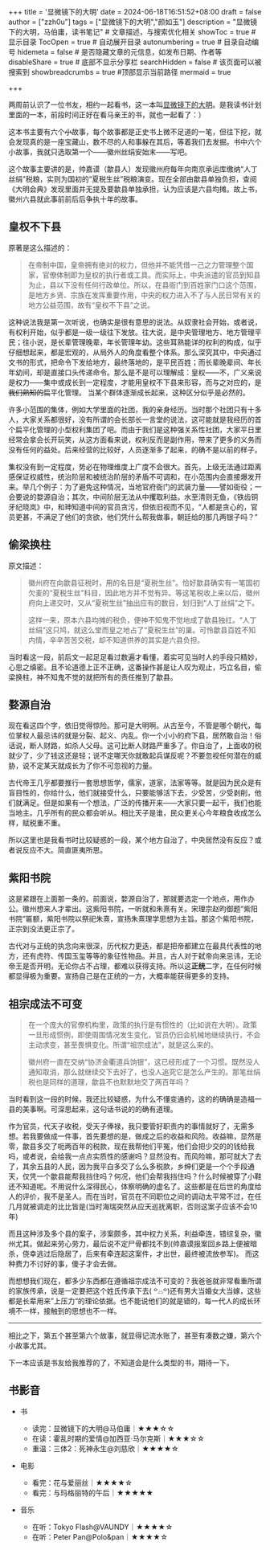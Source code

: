 +++
title = '显微镜下的大明'
date = 2024-06-18T16:51:52+08:00
draft = false
author = ["zzh0u"]
tags = ["显微镜下的大明","颜如玉"]
description = "显微镜下的大明，马伯庸，读书笔记" # 文章描述，与搜索优化相关
showToc = true # 显示目录
TocOpen = true # 自动展开目录
autonumbering = true # 目录自动编号
hidemeta = false # 是否隐藏文章的元信息，如发布日期、作者等
disableShare = true # 底部不显示分享栏
searchHidden = false # 该页面可以被搜索到
showbreadcrumbs = true #顶部显示当前路径
mermaid = true

+++

两周前认识了一位书友，相约一起看书，这一本叫[显微镜下的大明](https://book.douban.com/subject/30414743/)。是我读书计划里面的一本，前段时间正好在看马亲王的书，就也一起看了：）  

这本书主要有六个~~小~~故事，每个故事都是正史书上微不足道的一笔，但往下挖，就会发现真的是一座宝藏山，数不尽的人和事躲在其后，等着我们去发掘。书中六个小故事，我就只选取第一个——徽州丝绢安始末——写吧。  

这个故事主要讲的是，帅嘉谟（歙县人）发现徽州府每年向南京承运库缴纳“人丁丝绢”税粮，实则为国初的“夏税生丝”税粮演变。现在全部由歙县单独负担，查阅《大明会典》发现里面并无提及要歙县单独承担，认为应该是六县均摊。故上书，徽州六县就此事前前后后争执十年的故事。

## 皇权不下县

原著是这么描述的：

> 在帝制中国，皇帝拥有绝对的权力，但他并不能凭借一己之力管理整个国家，官僚体制即为皇权的执行者或工具。而实际上，中央派遣的官员到知县为止，县以下没有任何行政单位。所以，在县衙门到百姓家门口这个范围，是地方乡贤、宗族在发挥重要作用，中央的权力进入不了与人民日常有关的地方公益范围，故有“皇权不下县”之说。

这种说法我是第一次听说，也确实是很有意思的说法。从奴隶社会开始，或者说，有权利开始，似乎都是一级一级往下发放。往大说，是中央管理地方、地方管理平民；往小说，是长辈管理晚辈，年长管理年幼。这些耳熟能详的权利的构成，似乎仔细想起来，都是宏观的，从局外人的角度看整个体系。那么深究其中，中央通过文书的形式，把命令下发给地方，最终落地的，是平民百姓；而长辈晚辈间、年长年幼间，却是直接口头传递命令。那么是不是可以理解成：皇权——不，广义来说是权力——集中或成长到一定程度，才能用皇权不下县来形容，而与之对应的，是~~我们熟知的~~扁平化管理。  当某个群体逐渐成长起来，这种区分似乎是必然的。

许多小范围的集体，例如大学里面的社团，我的亲身经历。当时那个社团只有十多人，大家关系都很好，没有所谓的会长部长一言堂的说法，这可能就是我经历的首个扁平化管理的小型权利集团了吧。而由于我们是这种强关系性社团，大家平日里经常会拿会长开玩笑，从这方面看来说，权利反而是副作用，带来了更多的义务而没有任何的益处。后来经营的比较好，人员逐渐多了起来，的确不是以前的样子。  

集权没有到一定程度，势必在物理维度上广度不会很大。首先，上级无法通过距离感保证权威性，统治阶层和被统治阶层的矛盾不可调和，在小范围内会直接爆发开来。举几个例子：为了避免这种情况，当地官府衙门的武装力量——譬如衙役；一会要说的婺源自治；其次，中间阶层无法从中攫取利益。水至清则无鱼，《铁齿铜牙纪晓岚》中，和珅知道中间的官员贪污，但依旧视而不见，“人都是贪心的，官员更甚，不满足了他们的贪欲，他们凭什么帮我做事，朝廷给的那几两银子吗？”  

## 偷梁换柱

原文描述：

> 徽州府在向歙县征税时，用的名目是“夏税生丝”。恰好歙县确实有一笔国初欠麦的“夏税生丝”科目，因此地方并不觉有异。等这笔税收上来以后，徽州府向上递交时，又从“夏税生丝”抽出应有的数目，划归到“人丁丝绢”之下。
>
> 这样一来，原本六县均摊的税负，便神不知鬼不觉地成了歙县独扛。“人丁丝绢”这只鸠，就这么堂而皇之地占了“夏税生丝”的巢。可怜歙县百姓不知内情，辛辛苦苦交税，却不知道供养的其实是六县负担。

当时看这一段，前后文一起足足看过数遍才看懂，着实可见当时人的手段只精妙，心思之缜密。且不论道德上正不正确，这番操作甚是让人叹为观止，巧立名目，偷梁换柱，神不知鬼不觉的就把所有的责任推到了歙县。

## 婺源自治

现在看这四个字，依旧觉得惊险。那可是大明啊。从古至今，不管是哪个朝代，每位掌权人最忌讳的就是分裂、起义、内乱。你一个小小的府下县，居然敢自治！俗话说，断人财路，如杀人父母。这可比断人财路严重多了。你自治了，上面收的税就少了，少了钱这还是轻；说不定哪天你就敢起兵谋反呢？不要忽视任何潜在的威胁，说不定某天就成长为了你不可忽视的力量。  

古代帝王几乎都要推行一套思想哲学，儒家，道家，法家等等。就是因为民众是有盲目性的，你给什么，他们就接受什么，只要能够活下去，少受苦，少受剥削，他们就满足。但是如果有一个想法，广泛的传播开来——大家只要一起干，我们也能当地主。几乎所有的民众都会听从。相比天子是谁，民众更关心今年粮食收成怎么样，赋税重不重。  

所以这里也是我看书时比较疑惑的一段，某个地方自治了，中央居然没有反应？或者说反应不大。简直匪夷所思。

## 紫阳书院

这是紧跟在上面那一条的。前面说，婺源自治了，那就要选定一个地点，用作办公。徽州想来人才辈出。这紫阳书院，一听就和朱熹有关。宋理宗赵昀御题“紫阳书院”匾额，紫阳书院以祭祀朱熹，宣扬朱熹理学思想为主旨。那这个紫阳书院，正宗到没法更正宗了。  

古代对与正统的执念向来很深，历代权力更迭，都是把帝都建立在最具代表性的地方，还有虎符、传国玉玺等等的象征性物品。并且，古人对于弑帝向来忌讳，无论帝王是否开明，无论你占不占理，都难以获得支持。所以这**正统**二字，在任何时候都显得极为重要。宣扬自己是在正统的一方，大概率能获得更多的支持。

## 祖宗成法不可变

> 在一个庞大的官僚机构里，政策的执行是有惯性的（比如说在大明）。政策一旦形成惯例，即使周围情况发生变化，官员仍旧会机械地继续执行，不会主动求变，甚至畏惧变化。所谓“祖宗成法”，就是这么来的。
>
> 徽州府一直在交纳“协济金衢道兵饷银”，这已经形成了一个习惯。既然没人通知取消，那么就继续交下去好了，也没人追究它是怎么产生的。那笔丝绢税也是同样的道理，歙县不也默默地交了两百年吗？

当时看到这一段的时候，我还比较疑惑，为什么不懂变通的，这的的确确是造福一县的美事啊。可深思起来，这句话书说的的确有道理。  

作为官员，代天子收税，受天子俸禄，我只要管好职责内的事情就好了，无需多想。若我要做成一件事，首先要想的是，做成之后的收益和风险。收益嘛，显然是零，歙县多交了呃两百年的税款，现在我帮他们平冤，他们会把少交的的钱给我吗，或者说，会给我一点点实质性的感谢吗？显然没有。而风险嘛，那可就大了去了，其余五县的人民，因为我平白多交了么么多税款，乡绅们更是一个个手段通天，仅凭一个歙县能帮我挡住吗？何况，他们会帮我挡住吗？什么时候被穿了小鞋还不知道呢。不用说什么深得民心，体察明确的虚名了。这些都是在后世的角度给人的评价，我不是圣人。而在当时，官员在不同职位之间的调动太平常不过，在任几月就被调走的比比皆是(当时海瑞突然从应天巡抚离职，否则这案子应该不会10年)  

而且这种涉及多个县的案子，涉案颇多，其中权力关系，利益牵连，错综复杂，徽州尤其。做起来劳心劳力，最后说不定尸骨都找不到(帅嘉谟报案回乡路上便被暗杀，侥幸逃过后隐居了，后来有牵连起这案件，才出世，最终被流放参军)。  而这种费力不讨好的事，傻子才会去做。

而想想我们现在，都多少东西都在遵循祖宗成法不可变的？我爸爸就非常看重所谓的家族传承，说是一定要把这个姓氏传承下去( ꒪⌓꒪)还有男大当婚女大当嫁，这些都是长辈用来”上压力“的理论依据。也不能说他们的就是错的，每一代人的成长环境不一样，接触到的思想也不一样。  

---

相比之下，第五个甚至第六个故事，就显得记流水账了，甚至有凑数之嫌，第六个小故事尤其。

下一本应该是书友给我推荐的了，不知道会是什么类型的书，期待一下。

## 书影音

- 书
    - 读完：显微镜下的大明@马伯庸｜★★★☆☆
    - 在读：霍乱时期的爱情@加西亚·马尔克斯｜★★★☆☆
    - 重温：三体2：死神永生@刘慈欣｜★★★★☆

- 电影
    - 看完：花与爱丽丝｜★★★★☆
    - 看完：与玛格丽特的午后｜★★★★★

- 音乐
    - 在听：Tokyo Flash@VAUNDY｜★★★★☆
    - 在听：Peter Pan@Polo&pan｜★★★★☆

